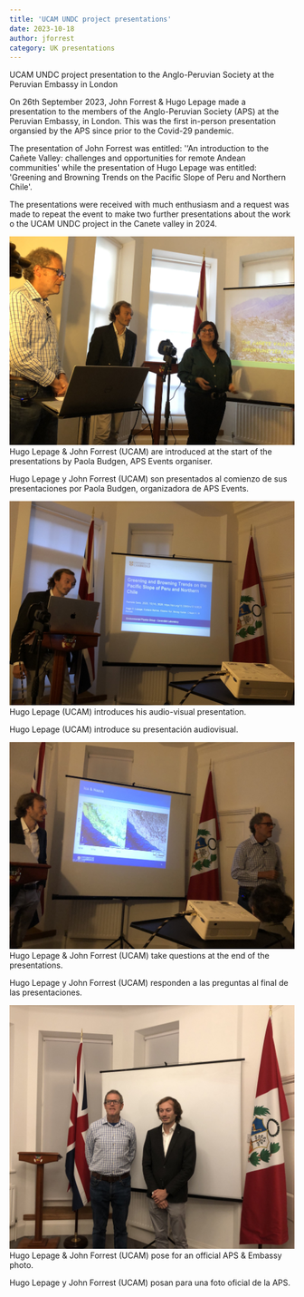 ```yaml
---
title: 'UCAM UNDC project presentations'
date: 2023-10-18
author: jforrest
category: UK presentations
---
```



UCAM UNDC project presentation to the Anglo-Peruvian Society at the Peruvian Embassy in London

On 26th September 2023, John Forrest & Hugo Lepage made a presentation to the members of the Anglo-Peruvian Society (APS) at the Peruvian Embassy, in London. This was the first in-person presentation organsied by the APS since prior to the Covid-29 pandemic. 

The presentation of John Forrest was entitled: '‘An introduction to the Cañete Valley: challenges and opportunities for remote Andean communities' while the presentation of Hugo Lepage was entitled: 'Greening and Browning Trends on the Pacific Slope of Peru and Northern Chile'.

The presentations were received with much enthusiasm and a request was made to repeat the event to make two further presentations about the work o the UCAM UNDC project in the Canete valley in 2024.


![UCAM Peru visit](/assets/posts/APS1.JPG)
Hugo Lepage & John Forrest (UCAM) are introduced at the start of the presentations by Paola Budgen, APS Events organiser.

Hugo Lepage y John Forrest (UCAM) son presentados al comienzo de sus presentaciones por Paola Budgen, organizadora de APS Events.


![UCAM Peru visit](/assets/posts/APS2.JPG)
Hugo Lepage (UCAM) introduces his audio-visual presentation.

Hugo Lepage (UCAM) introduce su presentación audiovisual.


![UCAM Peru visit](/assets/posts/APS3.JPG)
Hugo Lepage & John Forrest (UCAM) take questions at the end of the presentations.

Hugo Lepage y John Forrest (UCAM) responden a las preguntas al final de las presentaciones.



![UCAM Peru visit](/assets/posts/APS4.JPG)
Hugo Lepage & John Forrest (UCAM) pose for an official APS & Embassy photo.

Hugo Lepage y John Forrest (UCAM) posan para una foto oficial de la APS.


